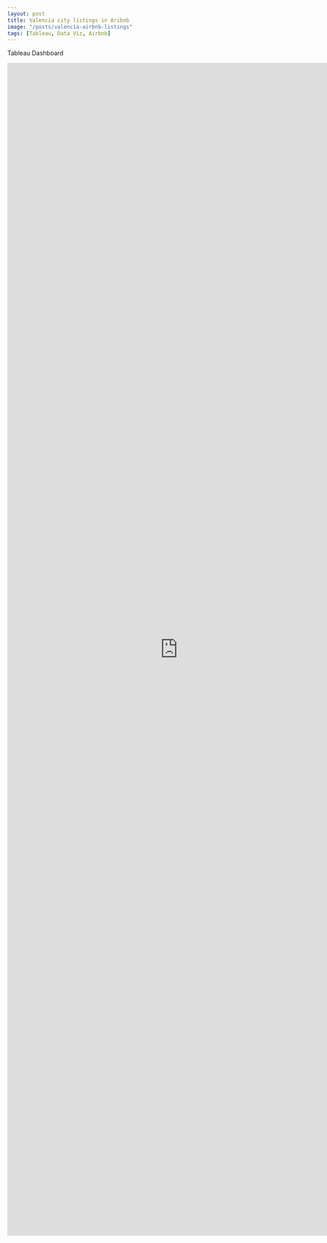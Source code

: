 ```yaml
---
layout: post
title: Valencia city listings in Aribnb
image: "/posts/valencia-airbnb-listings"
tags: [Tableau, Data Viz, Airbnb]
---
```


Tableau Dashboard 

<iframe seamless frameborder="0" src="https://public.tableau.com/views/Book3_16839393132390/Dashboard1?):embed=yes&:display_count=yes&:showVizHome=no" width = '779' height = '2683'></iframe>
